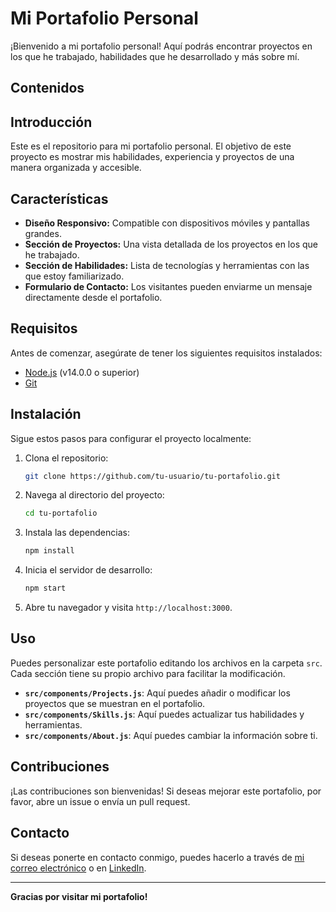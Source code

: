 # Mi Portafolio Personal

¡Bienvenido a mi portafolio personal! Aquí podrás encontrar proyectos en los que he trabajado, habilidades que he desarrollado y más sobre mí.

## Contenidos


## Introducción

Este es el repositorio para mi portafolio personal. El objetivo de este proyecto es mostrar mis habilidades, experiencia y proyectos de una manera organizada y accesible.

## Características

- **Diseño Responsivo:** Compatible con dispositivos móviles y pantallas grandes.
- **Sección de Proyectos:** Una vista detallada de los proyectos en los que he trabajado.
- **Sección de Habilidades:** Lista de tecnologías y herramientas con las que estoy familiarizado.
- **Formulario de Contacto:** Los visitantes pueden enviarme un mensaje directamente desde el portafolio.

## Requisitos

Antes de comenzar, asegúrate de tener los siguientes requisitos instalados:

- [Node.js](https://nodejs.org/) (v14.0.0 o superior)
- [Git](https://git-scm.com/)

## Instalación

Sigue estos pasos para configurar el proyecto localmente:

1. Clona el repositorio:
    ```bash
    git clone https://github.com/tu-usuario/tu-portafolio.git
    ```

2. Navega al directorio del proyecto:
    ```bash
    cd tu-portafolio
    ```

3. Instala las dependencias:
    ```bash
    npm install
    ```

4. Inicia el servidor de desarrollo:
    ```bash
    npm start
    ```

5. Abre tu navegador y visita `http://localhost:3000`.

## Uso

Puedes personalizar este portafolio editando los archivos en la carpeta `src`. Cada sección tiene su propio archivo para facilitar la modificación.

- **`src/components/Projects.js`**: Aquí puedes añadir o modificar los proyectos que se muestran en el portafolio.
- **`src/components/Skills.js`**: Aquí puedes actualizar tus habilidades y herramientas.
- **`src/components/About.js`**: Aquí puedes cambiar la información sobre ti.

## Contribuciones

¡Las contribuciones son bienvenidas! Si deseas mejorar este portafolio, por favor, abre un issue o envía un pull request.

## Contacto

Si deseas ponerte en contacto conmigo, puedes hacerlo a través de [mi correo electrónico](mailto:tu-email@example.com) o en [LinkedIn](https://www.linkedin.com/in/tu-perfil).

---

**Gracias por visitar mi portafolio!**
